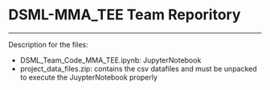 # DSML-MMA_TEE Team Reporitory
***
Description for the files:
* DSML_Team_Code_MMA_TEE.ipynb: JupyterNotebook 
* project_data_files.zip: contains the csv datafiles and must be unpacked to execute the JuypterNotebook properly
